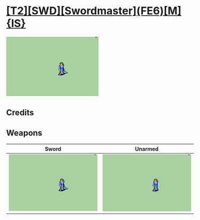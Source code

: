 # [\[T2\]\[SWD\]\[Swordmaster\]\(FE6\)\[M\]{IS}](./%5BT2%5D%5BSWD%5D%5BSwordmaster%5D(FE6)%5BM%5D%7BIS%7D)

<img src="./1.%20Sword/Sword_000.png" alt="[T2][SWD][Swordmaster](FE6)[M]{IS} standing" />

## Credits



## Weapons


|Sword |Unarmed |
|  :---: | :---: |
| <img alt="Sword animation" src="./1.%20Sword/Sword.gif" /> | <img alt="Unarmed animation" src="./8.%20Unarmed/Unarmed.gif" /> |
